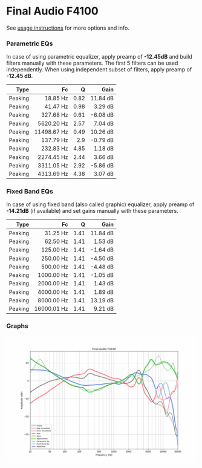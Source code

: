 # Final Audio F4100
See [usage instructions](https://github.com/jaakkopasanen/AutoEq#usage) for more options and info.

### Parametric EQs
In case of using parametric equalizer, apply preamp of **-12.45dB** and build filters manually
with these parameters. The first 5 filters can be used independently.
When using independent subset of filters, apply preamp of **-12.45 dB**.

| Type    | Fc          |    Q | Gain     |
|--------:|------------:|-----:|---------:|
| Peaking | 18.85 Hz    | 0.82 | 11.84 dB |
| Peaking | 41.47 Hz    | 0.98 | 3.29 dB  |
| Peaking | 327.68 Hz   | 0.61 | -6.08 dB |
| Peaking | 5620.20 Hz  | 2.57 | 7.04 dB  |
| Peaking | 11498.67 Hz | 0.49 | 10.26 dB |
| Peaking | 137.79 Hz   | 2.9  | -0.79 dB |
| Peaking | 232.83 Hz   | 4.85 | 1.18 dB  |
| Peaking | 2274.45 Hz  | 2.44 | 3.66 dB  |
| Peaking | 3311.05 Hz  | 2.92 | -5.86 dB |
| Peaking | 4313.69 Hz  | 4.38 | 3.07 dB  |

### Fixed Band EQs
In case of using fixed band (also called graphic) equalizer, apply preamp of **-14.21dB**
(if available) and set gains manually with these parameters.

| Type    | Fc          |    Q | Gain     |
|--------:|------------:|-----:|---------:|
| Peaking | 31.25 Hz    | 1.41 | 11.84 dB |
| Peaking | 62.50 Hz    | 1.41 | 1.53 dB  |
| Peaking | 125.00 Hz   | 1.41 | -1.64 dB |
| Peaking | 250.00 Hz   | 1.41 | -4.50 dB |
| Peaking | 500.00 Hz   | 1.41 | -4.48 dB |
| Peaking | 1000.00 Hz  | 1.41 | -1.05 dB |
| Peaking | 2000.00 Hz  | 1.41 | 1.43 dB  |
| Peaking | 4000.00 Hz  | 1.41 | 1.89 dB  |
| Peaking | 8000.00 Hz  | 1.41 | 13.19 dB |
| Peaking | 16000.01 Hz | 1.41 | 9.21 dB  |

### Graphs
![](./Final%20Audio%20F4100.png)